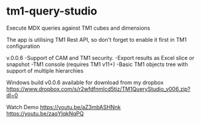 # tm1-query-studio

Execute MDX queries against TM1 cubes and dimensions

The app is utilising TM1 Rest API, so don't forget to enable it first in TM1 configuration

v.0.0.6 
-Support of CAM and TM1 security. 
-Export results as Excel slice or snapshot
-TM1 console (requires TM1 v11+)
-Basic TM1 objects tree with support of multiple hierarchies

Windows build v0.0.6 available for download from my dropbox
https://www.dropbox.com/s/r2wfdfnmlcd5tiz/TM1QueryStudio_v006.zip?dl=0

Watch Demo
https://youtu.be/aZ3mbASHNnk
https://youtu.be/zaqYIqkNqPQ
